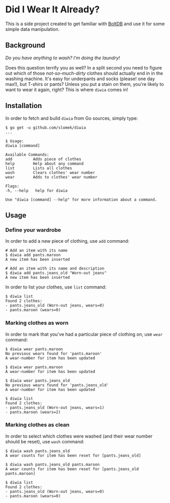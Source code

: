 # Did I Wear It Already?

This is a side project created to get familiar with [BoltDB](https://github.com/boltdb/bolt) and use it for some simple data manipulation.

## Background

_Do you have anything to wash? I'm doing the laundry!_

Does this question terrify you as well? In a split second you need to figure out which of those _not-so-much-dirty_ clothes should actually end in in the washing machine. It's easy for underpants and socks (please! one day max!), but T-shirs or pants? Unless you put a stain on them, you're likely to want to wear it again, right? This is where `diwia` comes in!

## Installation

In order to fetch and build `diwia` from Go sources, simply type:

    $ go get -u github.com/slomek/diwia
    ...

    $ Usage:
    diwia [command]

    Available Commands:
    add         Adds piece of clothes
    help        Help about any command
    list        Lists all clothes
    wash        Clears clothes' wear number
    wear        Adds to clothes' wear number

    Flags:
    -h, --help   help for diwia

    Use "diwia [command] --help" for more information about a command.

## Usage

### Define your wardrobe

In order to add a new piece of clothing, use `add` command:

    # Add an item with its name
    $ diwia add pants.maroon
    A new item has been inserted

    # Add an item with its name and description
    $ diwia add pants.jeans_old "Worn-out jeans"
    A new item has been inserted

In order to list your clothes, use `list` command:

    $ diwia list
    Found 2 clothes:
    - pants.jeans_old (Worn-out jeans, wears=0)
    - pants.maroon (wears=0)

### Marking clothes as worn

In order to mark that you've had a particular piece of clothing on, use `wear` command:

    $ diwia wear pants.maroon
    No previous wears found for 'pants.maroon'
    A wear-number for item has been updated

    $ diwia wear pants.maroon
    A wear-number for item has been updated

    $ diwia wear pants.jeans_old
    No previous wears found for 'pants.jeans_old'
    A wear-number for item has been updated

    $ diwia list
    Found 2 clothes:
    - pants.jeans_old (Worn-out jeans, wears=1)
    - pants.maroon (wears=2)

### Marking clothes as clean

In order to select which clothes were washed (and their wear number should be reset), use `wash` command:

    $ diwia wash pants.jeans_old
    A wear counts for item has been reset for [pants.jeans_old]
    
    $ diwia wash pants.jeans_old pants.maroon
    A wear counts for item has been reset for [pants.jeans_old pants.maroon]
    
    $ diwia list
    Found 2 clothes:
    - pants.jeans_old (Worn-out jeans, wears=0)
    - pants.maroon (wears=0)

